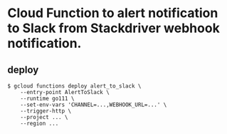 # Cloud Function to alert notification to Slack from Stackdriver webhook notification.

## deploy

```
$ gcloud functions deploy alert_to_slack \
    --entry-point AlertToSlack \
    --runtime go111 \
    --set-env-vars 'CHANNEL=...,WEBHOOK_URL=...' \
    --trigger-http \
    --project ... \
    --region ...
```
